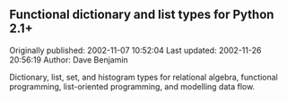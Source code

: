 ## Functional dictionary and list types for Python 2.1+

Originally published: 2002-11-07 10:52:04
Last updated: 2002-11-26 20:56:19
Author: Dave Benjamin

Dictionary, list, set, and histogram types for relational algebra, functional programming, list-oriented programming, and modelling data flow.